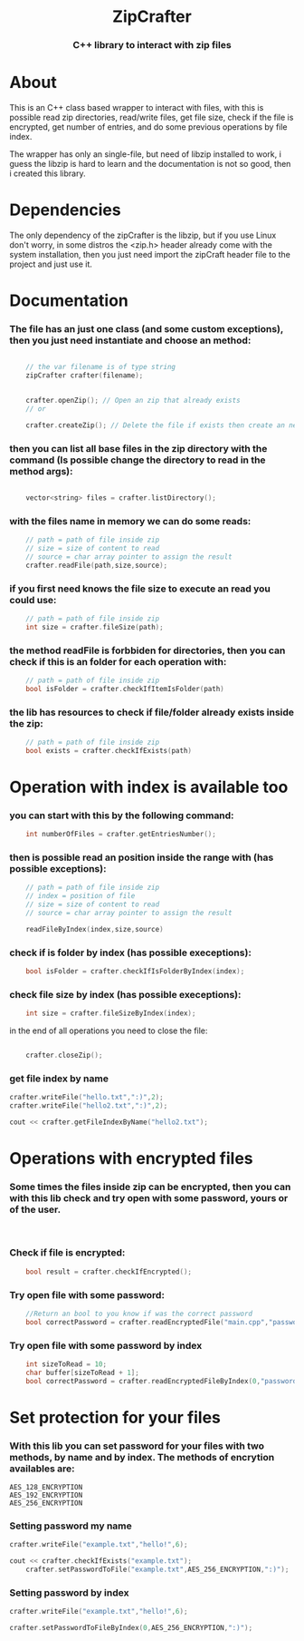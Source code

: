 <div align="center">
    <h1>ZipCrafter</h1>
    <h3>C++ library to interact with zip files</h3>
</div>

# About
This is an C++ class based wrapper to interact with files, with this is possible read zip directories, read/write files, get file size, check if the file is encrypted, get number of entries, and do some previous operations by file index.

The wrapper has only an single-file, but need of libzip installed to work, i guess the libzip is hard to learn and the documentation is not so good, then i created this library.

# Dependencies

The only dependency of the zipCrafter is the libzip, but if you use Linux don't worry, in some distros the <zip.h> header already come with the system installation, then you just need import the zipCraft header file to the project and just use it.
# Documentation
### The file has an just one class (and some custom exceptions), then you just need instantiate and choose an method:
```C++

    // the var filename is of type string
    zipCrafter crafter(filename);

    
    crafter.openZip(); // Open an zip that already exists
    // or

    crafter.createZip(); // Delete the file if exists then create an new file

```
### then you can list all base files in the zip directory with the command (Is possible change the directory to read in the method args):
```C++

    vector<string> files = crafter.listDirectory();

```
### with the files name in memory we can do some reads:
```C++
    // path = path of file inside zip
    // size = size of content to read
    // source = char array pointer to assign the result
    crafter.readFile(path,size,source);
```
### if you first need knows the file size to execute an read you could use:
```C++
    // path = path of file inside zip
    int size = crafter.fileSize(path);
```
### the method readFile is forbbiden for directories, then you can check if this is an folder for each operation with:
```C++
    // path = path of file inside zip
    bool isFolder = crafter.checkIfItemIsFolder(path)
```
### the lib has resources to check if file/folder already exists inside the zip:
```C++
    // path = path of file inside zip
    bool exists = crafter.checkIfExists(path)
```

# Operation with index is available too

### you can start with this by the following command:
```C++
    int numberOfFiles = crafter.getEntriesNumber();
```
### then is possible read an position inside the range with (has possible exceptions):
```C++
    // path = path of file inside zip
    // index = position of file
    // size = size of content to read
    // source = char array pointer to assign the result

    readFileByIndex(index,size,source)
```
### check if is folder by index (has possible execeptions):
```C++
    bool isFolder = crafter.checkIfIsFolderByIndex(index);
```
### check file size by index (has possible execeptions):
```C++
    int size = crafter.fileSizeByIndex(index);
```
in the end of all operations you need to close the file:
```C++

    crafter.closeZip();

```
### get file index by name
```C++
crafter.writeFile("hello.txt",":)",2);
crafter.writeFile("hello2.txt",":)",2);

cout << crafter.getFileIndexByName("hello2.txt");
```

# Operations with encrypted files
### Some times the files inside zip can be encrypted, then you can with this lib check and try open with some password, yours or of the user.

<br/>

### Check if file is encrypted:
```C++
    bool result = crafter.checkIfEncrypted();
```
### Try open file with some password:
```C++
    //Return an bool to you know if was the correct password
    bool correctPassword = crafter.readEncryptedFile("main.cpp","password",sizeToRead,buffer);
```
### Try open file with some password by index
```C++
    int sizeToRead = 10;
    char buffer[sizeToRead + 1];
    bool correctPassword = crafter.readEncryptedFileByIndex(0,"password",sizeToRead,buffer);
```
# Set protection for your files
### With this lib you can set password for your files with two methods, by name and by index. The methods of encrytion availables are: 
    AES_128_ENCRYPTION 
    AES_192_ENCRYPTION 
    AES_256_ENCRYPTION

### Setting password my name
```C++
crafter.writeFile("example.txt","hello!",6);

cout << crafter.checkIfExists("example.txt");
    crafter.setPasswordToFile("example.txt",AES_256_ENCRYPTION,":)");
```

### Setting password by index
```C++
crafter.writeFile("example.txt","hello!",6);

crafter.setPasswordToFileByIndex(0,AES_256_ENCRYPTION,":)");
```

